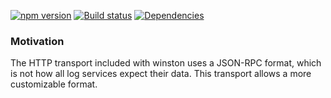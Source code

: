 [![npm version](https://badge.fury.io/js/winston-endpoint.svg)](https://badge.fury.io/js/winston-endpoint)
[![Build status](https://travis-ci.org/gswalden/winston-endpoint.svg?branch=master)](https://travis-ci.org/gswalden/winston-endpoint)
[![Dependencies](https://david-dm.org/gswalden/winston-endpoint.svg)](https://david-dm.org/gswalden/winston-endpoint)

### Motivation
The HTTP transport included with winston uses a JSON-RPC format, which is not
how all log services expect their data. This transport allows a more customizable
format.

